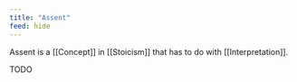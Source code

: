 ```yaml
---
title: "Assent"
feed: hide
---
```


Assent is a [[Concept]] in [[Stoicism]] that has to do with [[Interpretation]]. 

TODO